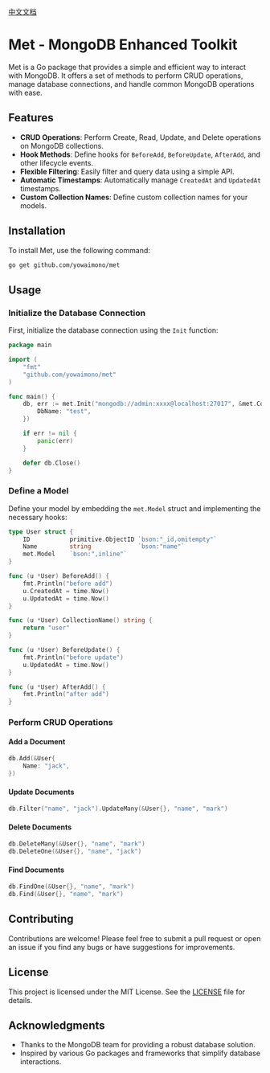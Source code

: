 [中文文档](https://github.com/yowaimono/met/tree/main/docs/README_zh.md)

# Met - MongoDB Enhanced Toolkit

Met is a Go package that provides a simple and efficient way to interact with MongoDB. It offers a set of methods to perform CRUD operations, manage database connections, and handle common MongoDB operations with ease.

## Features

- **CRUD Operations**: Perform Create, Read, Update, and Delete operations on MongoDB collections.
- **Hook Methods**: Define hooks for `BeforeAdd`, `BeforeUpdate`, `AfterAdd`, and other lifecycle events.
- **Flexible Filtering**: Easily filter and query data using a simple API.
- **Automatic Timestamps**: Automatically manage `CreatedAt` and `UpdatedAt` timestamps.
- **Custom Collection Names**: Define custom collection names for your models.

## Installation

To install Met, use the following command:

```bash
go get github.com/yowaimono/met
```

## Usage

### Initialize the Database Connection

First, initialize the database connection using the `Init` function:

```go
package main

import (
	"fmt"
	"github.com/yowaimono/met"
)

func main() {
	db, err := met.Init("mongodb://admin:xxxx@localhost:27017", &met.Config{
		DbName: "test",
	})

	if err != nil {
		panic(err)
	}

	defer db.Close()
}
```

### Define a Model

Define your model by embedding the `met.Model` struct and implementing the necessary hooks:

```go
type User struct {
	ID           primitive.ObjectID `bson:"_id,omitempty"`
	Name         string             `bson:"name"`
	met.Model    `bson:",inline"`
}

func (u *User) BeforeAdd() {
	fmt.Println("before add")
	u.CreatedAt = time.Now()
	u.UpdatedAt = time.Now()
}

func (u *User) CollectionName() string {
	return "user"
}

func (u *User) BeforeUpdate() {
	fmt.Println("before update")
	u.UpdatedAt = time.Now()
}

func (u *User) AfterAdd() {
	fmt.Println("after add")
}
```

### Perform CRUD Operations

#### Add a Document

```go
db.Add(&User{
	Name: "jack",
})
```

#### Update Documents

```go
db.Filter("name", "jack").UpdateMany(&User{}, "name", "mark")
```

#### Delete Documents

```go
db.DeleteMany(&User{}, "name", "mark")
db.DeleteOne(&User{}, "name", "jack")
```

#### Find Documents

```go
db.FindOne(&User{}, "name", "mark")
db.Find(&User{}, "name", "mark")
```

## Contributing

Contributions are welcome! Please feel free to submit a pull request or open an issue if you find any bugs or have suggestions for improvements.

## License

This project is licensed under the MIT License. See the [LICENSE](LICENSE) file for details.

## Acknowledgments

- Thanks to the MongoDB team for providing a robust database solution.
- Inspired by various Go packages and frameworks that simplify database interactions.

